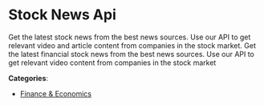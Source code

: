 # Stock News Api


Get the latest stock news from the best news sources. Use our API to get relevant video and article content from companies in the stock market. Get the latest financial stock news from the best news sources. Use our API to get relevant video content from companies in the stock market



**Categories**:
- [Finance & Economics](https://github.com/apis-list/apis-list#finance-and-economics)



